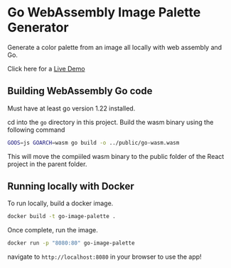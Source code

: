 # Go WebAssembly Image Palette Generator

Generate a color palette from an image all locally with web assembly and Go.

Click here for a [Live Demo](https://neuman968.github.io/go-image-palette/index.html)

## Building WebAssembly Go code

Must have at least go version 1.22 installed.

cd into the `go` directory in this project. 
Build the wasm binary using the following command

```bash
GOOS=js GOARCH=wasm go build -o ../public/go-wasm.wasm
```

This will move the compiiled wasm binary to the public folder of the React project in the parent folder.

## Running locally with Docker

To run locally, build a docker image. 

```bash
docker build -t go-image-palette .
```
Once complete, run the image.

```bash
docker run -p "8080:80" go-image-palette
```

navigate to `http://localhost:8080` in your browser to use the app!
